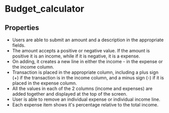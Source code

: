 # Budget_calculator

## Properties

* Users are able to submit an amount and a description in the appropriate fields.
* The amount accepts a positive or negative value. If the amount is positive it is an income, while if it is negative, it is a expense.
* On adding, it creates a new line in either the income - in the expense or the income column.
* Transaction is placed in the appropriate column, including a plus sign (+) if the transaction is in the income column, and a minus sign (-) if it is placed in the expense column.
* All the values in each of the 2 columns (income and expenses) are added together and displayed at the top of the screen.
* User is able to remove an individual expense or individual income line.
* Each expense item shows it's percentage relative to the total income. 
